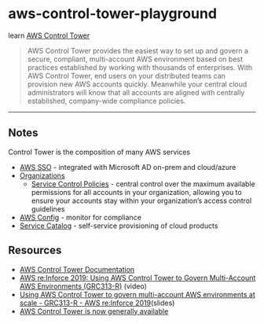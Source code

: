 # aws-control-tower-playground

learn [AWS Control Tower](https://aws.amazon.com/controltower/)

> AWS Control Tower provides the easiest way to set up and govern a secure, compliant, multi-account AWS environment based on best practices established by working with thousands of enterprises. With AWS Control Tower, end users on your distributed teams can provision new AWS accounts quickly. Meanwhile your central cloud administrators will know that all accounts are aligned with centrally established, company-wide compliance policies.

---

## Notes

Control Tower is the composition of many AWS services

* [AWS SSO](https://docs.aws.amazon.com/en_pv/singlesignon/index.html) - integrated with Microsoft AD on-prem and cloud/azure
* [Organizations](https://docs.aws.amazon.com/en_pv/organizations/index.html)
    * [Service Control Policies](https://docs.aws.amazon.com/en_pv/organizations/latest/userguide/orgs_manage_policies_scp.html) - central control over the maximum available permissions for all accounts in your organization, allowing you to ensure your accounts stay within your organization’s access control guidelines
* [AWS Config](https://docs.aws.amazon.com/en_pv/config/index.html) - monitor for compliance
* [Service Catalog](https://docs.aws.amazon.com/servicecatalog/) - self-service provisioning of cloud products

## Resources

* [AWS Control Tower Documentation](https://docs.aws.amazon.com/en_pv/controltower/index.html)
* [AWS re:Inforce 2019: Using AWS Control Tower to Govern Multi-Account AWS Environments (GRC313-R)](https://www.youtube.com/watch?v=2t-VkWt0rKk) (video)
* [Using AWS Control Tower to govern multi-account AWS environments at scale - GRC313-R - AWS re:Inforce 2019](https://www.slideshare.net/AmazonWebServices/using-aws-control-tower-to-govern-multiaccount-aws-environments-at-scale-grc313r-aws-reinforce-2019)(slides)
* [AWS Control Tower is now generally available](https://aws.amazon.com/about-aws/whats-new/2019/06/aws-control-tower-is-now-generally-available/)
